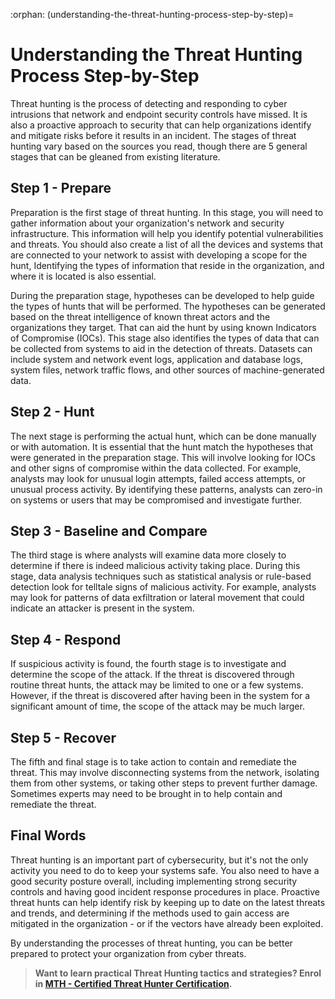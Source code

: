 :orphan:
(understanding-the-threat-hunting-process-step-by-step)=

# Understanding the Threat Hunting Process Step-by-Step

Threat hunting is the process of detecting and responding to cyber intrusions that network and endpoint security controls have missed. It is also a proactive approach to security that can help organizations identify and mitigate risks before it results in an incident. The stages of threat hunting vary based on the sources you read, though there are 5 general stages that can be gleaned from existing literature.

## Step 1 - Prepare

Preparation is the first stage of threat hunting. In this stage, you will need to gather information about your organization's network and security infrastructure. This information will help you identify potential vulnerabilities and threats. You should also create a list of all the devices and systems that are connected to your network to assist with developing a scope for the hunt, Identifying the types of information that reside in the organization, and where it is located is also essential.

During the preparation stage, hypotheses can be developed to help guide the types of hunts that will be performed. The hypotheses can be generated based on the threat intelligence of known threat actors and the organizations they target. That can aid the hunt by using known Indicators of Compromise (IOCs). This stage also identifies the types of data that can be collected from systems to aid in the detection of threats. Datasets can include system and network event logs, application and database logs, system files, network traffic flows, and other sources of machine-generated data.

## Step 2 - Hunt

The next stage is performing the actual hunt, which can be done manually or with automation. It is essential that the hunt match the hypotheses that were generated in the preparation stage. This will involve looking for IOCs and other signs of compromise within the data collected. For example, analysts may look for unusual login attempts, failed access attempts, or unusual process activity. By identifying these patterns, analysts can zero-in on systems or users that may be compromised and investigate further.

## Step 3 - Baseline and Compare

The third stage is where analysts will examine data more closely to determine if there is indeed malicious activity taking place. During this stage, data analysis techniques such as statistical analysis or rule-based detection look for telltale signs of malicious activity. For example, analysts may look for patterns of data exfiltration or lateral movement that could indicate an attacker is present in the system.

## Step 4 - Respond

If suspicious activity is found, the fourth stage is to investigate and determine the scope of the attack. If the threat is discovered through routine threat hunts, the attack may be limited to one or a few systems. However, if the threat is discovered after having been in the system for a significant amount of time, the scope of the attack may be much larger.

## Step 5 - Recover

The fifth and final stage is to take action to contain and remediate the threat. This may involve disconnecting systems from the network, isolating them from other systems, or taking other steps to prevent further damage. Sometimes experts may need to be brought in to help contain and remediate the threat.

## Final Words

Threat hunting is an important part of cybersecurity, but it's not the only activity you need to do to keep your systems safe. You also need to have a good security posture overall, including implementing strong security controls and having good incident response procedures in place. Proactive threat hunts can help identify risk by keeping up to date on the latest threats and trends, and determining if the methods used to gain access are mitigated in the organization - or if the vectors have already been exploited.

By understanding the processes of threat hunting, you can be better prepared to protect your organization from cyber threats.

> **Want to learn practical Threat Hunting tactics and strategies? Enrol in [MTH - Certified Threat Hunter Certification](https://www.mosse-institute.com/certifications/mth-certified-threat-hunter.html).**
